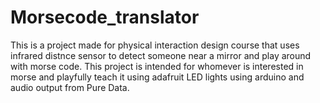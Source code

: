 # Morsecode_translator
This is a project made for physical interaction design course that uses infrared distnce sensor to detect someone near a mirror and play around with morse code. This project is intended for whomever is interested in morse and playfully teach it using adafruit LED lights using arduino and audio output from Pure Data. 
